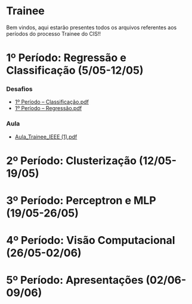 # Trainee

Bem vindos, aqui estarão presentes todos os arquivos referentes aos períodos do processo Trainee do CIS!!
# 1º Período: Regressão e Classificação (5/05-12/05)
### Desafios
- [1º Período – Classificação.pdf](./Templates/1º%20Período%20–%20Classificação.pdf)
- [1º Período – Regressão.pdf](./Templates/1º%20Período%20–%20Regressão.pdf)
### Aula
- [Aula_Trainee_IEEE (1).pdf](./Templates/Aula_Trainee_IEEE%20(1).pdf)
# 2º Período: Clusterização (12/05-19/05)
# 3º Período: Perceptron e MLP (19/05-26/05)
# 4º Período: Visão Computacional (26/05-02/06)
# 5º Período: Apresentações (02/06-09/06)
